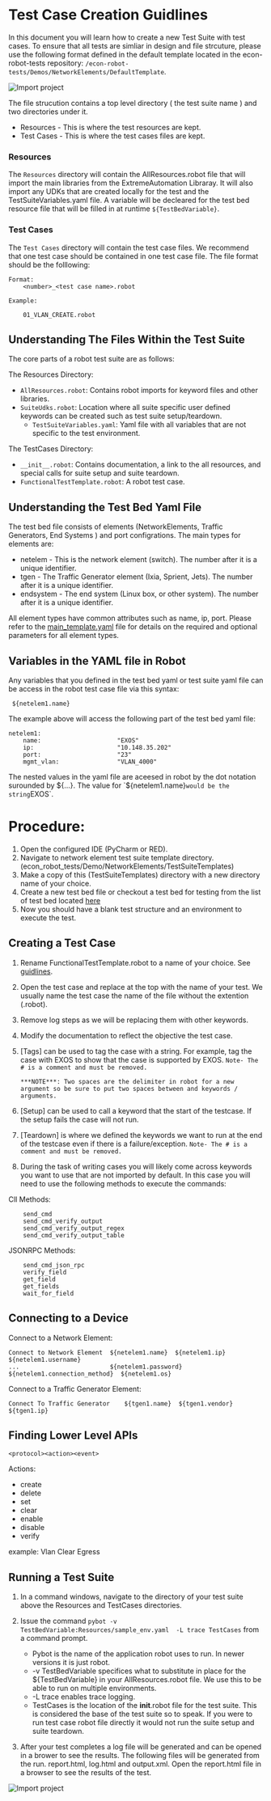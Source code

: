 # Test Case Creation Guidlines
In this document you will learn how to create a new Test Suite with test cases. To ensure that all tests are simliar in design and file strcuture, please use the following format defined in the default template located in the econ-robot-tests repository: `/econ-robot-tests/Demos/NetworkElements/DefaultTemplate`.

![Import project](img/TestDesignFileFormat.png)

The file strucution contains a top level directory ( the test suite name ) and two directories under it.

* Resources -  This is where the test resources are kept.
* Test Cases - This is where the test cases files are kept.

### Resources
The `Resources` directory will contain the AllResources.robot file that will import the main libraries from the ExtremeAutomation Libraray. It will also import any UDKs that are created locally for the test and the TestSuiteVariables.yaml file. A variable will be decleared for the test bed resource file that will be filled in at runtime `${TestBedVariable}`.

### Test Cases
The `Test Cases` directory will contain the test case files. We recommend that one test case should be contained in one test case file. The file format should be the folllowing:

	Format:
		<number>_<test case name>.robot

	Example:

		01_VLAN_CREATE.robot

## Understanding The Files Within the Test Suite
The core parts of a robot test suite are as follows:


The Resources Directory:

*	`AllResources.robot`: Contains robot imports for keyword files and other libraries.
*	`SuiteUdks.robot`: Location where all suite specific user defined keywords can be created such as test suite setup/teardown.
	*	`TestSuiteVariables.yaml`: Yaml file with all variables that are not specific to the test environment.


The TestCases Directory:

*	`__init__.robot`: Contains documentation, a link to the all resources, and special calls for suite setup and suite teardown.
*	`FunctionalTestTemplate.robot`: A robot test case.


## Understanding the Test Bed Yaml File
The test bed file consists of elements  (NetworkElements, Traffic Generators, End Systems ) and port configrations. The main types for elements are:

* netelem<number> - This is the network element (switch). The number after it is a unique identifier.
* tgen<number> - The Traffic Generator element (Ixia, Sprient, Jets). The number after it is a unique identifier.
* endsystem<number> - The end system (Linux box, or other system). The number after it is a unique identifier.

All element types have common attributes such as name, ip, port. Please refer to the [main_template.yaml](https://github.com/extremenetworks/econ-robot-tests/blob/main/TestEnvironments/Templates/main_template.yaml) file for details on the required and optional parameters for all element types.

## Variables in the YAML file in Robot
Any variables that you defined in the test bed yaml or test suite yaml file can be access in the robot test case file via this syntax:

	 ${netelem1.name}

The example above will access the following part of the test bed yaml file:

	netelem1:
		name:                     "EXOS"
		ip:                       "10.148.35.202"
		port:                     "23"
		mgmt_vlan:                "VLAN_4000"

The nested values in the yaml file are aceesed in robot by the dot notation surounded by ${...}. The value for  `${netelem1.name}` would be the string `EXOS`.

# Procedure:
1. 	Open the configured IDE (PyCharm or RED).
2.	Navigate to network element test suite template directory.
	(econ_robot_tests/Demo/NetworkElements/TestSuiteTemplates)
3.	Make a copy of this (TestSuiteTemplates) directory with a new directory name of your choice.
4.  Create a new test bed file or checkout a test bed for testing from the list of test bed located [here](https://github.com/extremenetworks/econ-robot-tests/tree/main/TestEnvironments/Swdev/Rdu) 
5. Now you should have a blank test structure and an environment to execute the test. 

## Creating a Test Case
1.	Rename FunctionalTestTemplate.robot to a name of your choice. See [guidlines](#test-cases). 
2.	Open the test case and replace <Test Case Name> at the top with the name of your test. We usually name the test case the name of the file without the extention (.robot).
3.	Remove log steps as we will be replacing them with other keywords.
4.	Modify the documentation to reflect the objective the test case.
5.	[Tags] can be used to tag the case with a string. For example, tag the case with EXOS to show that the case is supported by EXOS. `Note- The # is a comment and must be removed.` 

		***NOTE***: Two spaces are the delimiter in robot for a new argument so be sure to put two spaces between and keywords / arguments.
6.	[Setup] can be used to call a keyword that the start of the testcase. If the setup fails the case will not run.
7.	[Teardown] is where we defined the keywords we want to run at the end of the testcase even if there is a failure/exception. `Note- The # is a comment and must be removed.` 
9.	During the task of writing cases you will likely come across keywords you want to use that are not imported by default. In this case you will need to use the following methods to execute the commands:

ClI Methods:

		send_cmd 
		send_cmd_verify_output
		send_cmd_verify_output_regex
		send_cmd_verify_output_table


JSONRPC Methods:

		send_cmd_json_rpc
		verify_field
		get_field
		get_fields
		wait_for_field

## Connecting to a Device

Connect to a Network Element:

	Connect to Network Element  ${netelem1.name}  ${netelem1.ip}  ${netelem1.username}
	...                         ${netelem1.password}  ${netelem1.connection_method}  ${netelem1.os}

Connect to a Traffic Generator Element:

	Connect To Traffic Generator    ${tgen1.name}  ${tgen1.vendor}  ${tgen1.ip}
	
## Finding Lower Level APIs

	<protocol><action><event>

Actions:

- create
- delete
- set
- clear
- enable
- disable
- verify

example: Vlan Clear Egress



## Running a Test Suite
1.	In a command windows, navigate to the directory of your test suite above the Resources and TestCases directories. 
2.	Issue the command `pybot -v TestBedVariable:Resources/sample_env.yaml  -L trace TestCases` from a command prompt.

	- Pybot is the name of the application robot uses to run. In newer versions it is just robot.
	- -v TestBedVariable specifices what to substitute in place for the ${TestBedVariable} in your 		AllResources.robot file. We use this to be able to run on multiple environments.
	-	-L trace enables trace logging.
	-	TestCases is the location of the __init__.robot file for the test suite. This is considered the base of the test suite so to speak. If you were to run test case robot file directly it would not run the suite setup and suite teardown.
3.	After your test completes a log file will be generated and can be opened in a brower to see the results. The following files will be generated from the run. report.html, log.html and output.xml. Open the report.html file in a browser to see the results of the test.


![Import project](img/TestCaseExecutionReport.png)




